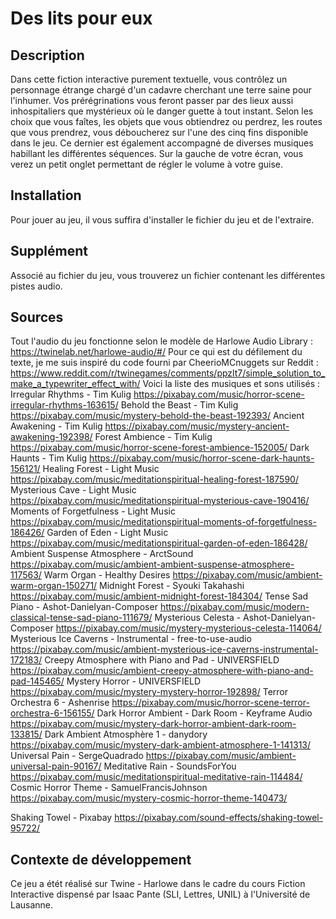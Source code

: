 # Des lits pour eux

## Description
Dans cette fiction interactive purement textuelle, vous contrôlez un personnage étrange chargé d'un cadavre cherchant une terre saine pour l'inhumer. Vos prérégrinations vous feront passer par des lieux aussi inhospitaliers que mystérieux où le danger guette à tout instant. Selon les choix que vous faîtes, les objets que vous obtiendrez ou perdrez, les routes que vous prendrez, vous déboucherez sur l'une des cinq fins disponible dans le jeu. Ce dernier est également accompagné de diverses musiques habillant les différentes séquences. Sur la gauche de votre écran, vous verez un petit onglet permettant de régler le volume à votre guise.

## Installation
Pour jouer au jeu, il vous suffira d'installer le fichier du jeu et de l'extraire.

## Supplément
Associé au fichier du jeu, vous trouverez un fichier contenant les différentes pistes audio.

## Sources
Tout l'audio du jeu fonctionne selon le modèle de Harlowe Audio Library : https://twinelab.net/harlowe-audio/#/
Pour ce qui est du défilement du texte, je me suis inspiré du code fourni par CheerioMCnuggets sur Reddit : https://www.reddit.com/r/twinegames/comments/ppzlt7/simple_solution_to_make_a_typewriter_effect_with/
Voici la liste des musiques et sons utilisés :
Irregular Rhythms - Tim Kulig   https://pixabay.com/music/horror-scene-irregular-rhythms-163615/
Behold the Beast - Tim Kulig   https://pixabay.com/music/mystery-behold-the-beast-192393/
Ancient Awakening - Tim Kulig   https://pixabay.com/music/mystery-ancient-awakening-192398/
Forest Ambience - Tim Kulig   https://pixabay.com/music/horror-scene-forest-ambience-152005/
Dark Haunts - Tim Kulig   https://pixabay.com/music/horror-scene-dark-haunts-156121/
Healing Forest - Light Music   https://pixabay.com/music/meditationspiritual-healing-forest-187590/
Mysterious Cave - Light Music   https://pixabay.com/music/meditationspiritual-mysterious-cave-190416/
Moments of Forgetfulness - Light Music   https://pixabay.com/music/meditationspiritual-moments-of-forgetfulness-186426/
Garden of Eden - Light Music   https://pixabay.com/music/meditationspiritual-garden-of-eden-186428/
Ambient Suspense Atmosphere - ArctSound   https://pixabay.com/music/ambient-ambient-suspense-atmosphere-117563/
Warm Organ - Healthy Desires   https://pixabay.com/music/ambient-warm-organ-150271/
Midnight Forest - Syouki Takahashi   https://pixabay.com/music/ambient-midnight-forest-184304/
Tense Sad Piano - Ashot-Danielyan-Composer   https://pixabay.com/music/modern-classical-tense-sad-piano-111679/
Mysterious Celesta - Ashot-Danielyan-Composer   https://pixabay.com/music/mystery-mysterious-celesta-114064/
Mysterious Ice Caverns - Instrumental - free-to-use-audio   https://pixabay.com/music/ambient-mysterious-ice-caverns-instrumental-172183/
Creepy Atmosphere with Piano and Pad - UNIVERSFIELD   https://pixabay.com/music/ambient-creepy-atmosphere-with-piano-and-pad-145465/
Mystery Horror - UNIVERSFIELD   https://pixabay.com/music/mystery-mystery-horror-192898/
Terror Orchestra 6 - Ashenrise   https://pixabay.com/music/horror-scene-terror-orchestra-6-156155/
Dark Horror Ambient - Dark Room - Keyframe Audio   https://pixabay.com/music/mystery-dark-horror-ambient-dark-room-133815/
Dark Ambient Atmosphère 1 - danydory   https://pixabay.com/music/mystery-dark-ambient-atmosphere-1-141313/
Universal Pain - SergeQuadrado   https://pixabay.com/music/ambient-universal-pain-90167/
Meditative Rain - SoundsForYou   https://pixabay.com/music/meditationspiritual-meditative-rain-114484/
Cosmic Horror Theme - SamuelFrancisJohnson   https://pixabay.com/music/mystery-cosmic-horror-theme-140473/

Shaking Towel - Pixabay   https://pixabay.com/sound-effects/shaking-towel-95722/

## Contexte de développement
Ce jeu a étét réalisé sur Twine - Harlowe dans le cadre du cours Fiction Interactive dispensé par Isaac Pante (SLI, Lettres, UNIL) à l'Université de Lausanne.


